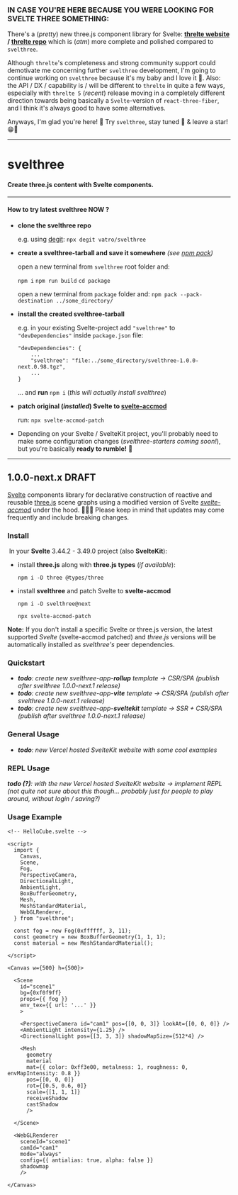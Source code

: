 ### IN CASE YOU'RE HERE BECAUSE YOU WERE LOOKING FOR SVELTE THREE SOMETHING:
There's a (_pretty_) new three.js component library for Svelte: **[threlte website](https://threlte.xyz/) / [threlte repo](https://github.com/threlte/threlte)** which is (_atm_) more complete and polished compared to `svelthree`.

Although `threlte`'s completeness and strong community support could demotivate me concerning further `svelthree` development, I'm going to continue working on `svelthree` because it's my baby and I love it 🥰. Also: the API / DX / capability is / will be different to `threlte` in quite a few ways, especially with `threlte 5` (_recent_) release moving in a completely different direction towards being basically a `Svelte`-version of `react-three-fiber`, and I think it's always good to have some alternatives.

Anyways, I'm glad you're here! 🙂
Try `svelthree`, stay tuned 🚀 & leave a star! 😁👋

---


# svelthree

#### Create three.js content with Svelte components.

---

#### How to try latest svelthree NOW ?

- **clone the svelthree repo**

  e.g. using [degit](https://github.com/Rich-Harris/degit): `npx degit vatro/svelthree`

- **create a svelthree-tarball and save it somewhere** *(see [npm pack](https://docs.npmjs.com/cli/v7/commands/npm-pack))*

  open a new terminal from `svelthree` root folder and:

  `npm i`
  `npm run build`
  `cd package`

  open a new terminal from `package` folder and:
  `npm pack --pack-destination ../some_directory/` 

- **install the created svelthree-tarball**

  e.g. in your existing Svelte-project add `"svelthree"` to `"devDependencies"` inside `package.json` file:

  ```
  "devDependencies": {
      ...
      "svelthree": "file:../some_directory/svelthree-1.0.0-next.0.98.tgz",
      ...
  }
  ```

  ... and **run** `npm i`  (*this will actually install svelthree*)

  

- **patch original (*installed*) Svelte to [svelte-accmod](https://github.com/vatro/svelte-accmod)**

  run: `npx svelte-accmod-patch`
  
- Depending on your Svelte / SvelteKit project, you'll probably need to make some configuration changes (*svelthree-starters coming soon!*), but you're basically **ready to rumble!** 🚀


---



## 1.0.0-next.x DRAFT

[Svelte](https://svelte.dev/) components library for declarative construction of reactive and reusable [three.js](https://threejs.org/) scene graphs using a modified version of Svelte *[svelte-accmod](https://github.com/vatro/svelte-accmod)* under the hood. 👨🏻‍💻 Please keep in mind that updates may come frequently and include breaking changes.



### Install

​	In your **Svelte** 3.44.2 - 3.49.0 project (also **SvelteKit**):

- install **three.js** along with **three.js types** (*if available*):

  ```
  npm i -D three @types/three
  ```

- install **svelthree** and patch Svelte to **svelte-accmod**

  ```
  npm i -D svelthree@next
  ```

  ```
  npx svelte-accmod-patch
  ```

**Note:** If you don't install a specific Svelte or three.js version, the latest supported *Svelte* (svelte-accmod patched) and *three.js* versions will be automatically installed as *svelthree's* peer dependencies.




### Quickstart
- ***todo**: create new svelthree-app-**rollup** template -> CSR/SPA (publish after svelthree 1.0.0-next.1 release)*
- ***todo**: create new svelthree-app-**vite** template -> CSR/SPA (publish after svelthree 1.0.0-next.1 release)*
- ***todo**: create new svelthree-app-**sveltekit** template -> SSR + CSR/SPA (publish after svelthree 1.0.0-next.1 release)*



### General Usage

- ***todo**: new Vercel hosted SvelteKit website with some cool examples*



### REPL Usage

***todo (?)**: with the new Vercel hosted SvelteKit website ->  implement REPL (not quite not sure about this though... probably just for people to play around, without login / saving?)*



### Usage Example

```svelte
<!-- HelloCube.svelte -->

<script>
  import {
    Canvas,
    Scene,
    Fog,
    PerspectiveCamera,
    DirectionalLight,
    AmbientLight,
    BoxBufferGeometry,
    Mesh,
    MeshStandardMaterial,
    WebGLRenderer,
  } from "svelthree";

  const fog = new Fog(0xffffff, 3, 11);
  const geometry = new BoxBufferGeometry(1, 1, 1);
  const material = new MeshStandardMaterial();
 
</script>

<Canvas w={500} h={500}>

  <Scene
    id="scene1"
    bg={0xf0f9ff}
    props={{ fog }}
    env_tex={{ url: '...' }}
    >

    <PerspectiveCamera id="cam1" pos={[0, 0, 3]} lookAt={[0, 0, 0]} />
    <AmbientLight intensity={1.25} />
    <DirectionalLight pos={[3, 3, 3]} shadowMapSize={512*4} />

    <Mesh
      geometry
      material
      mat={{ color: 0xff3e00, metalness: 1, roughness: 0, envMapIntensity: 0.8 }}
      pos={[0, 0, 0]}
      rot={[0.5, 0.6, 0]}
      scale={[1, 1, 1]}
      receiveShadow
      castShadow
      />

  </Scene>

  <WebGLRenderer
    sceneId="scene1"
    camId="cam1"
    mode="always"
    config={{ antialias: true, alpha: false }}
    shadowmap
    />

</Canvas>
```

